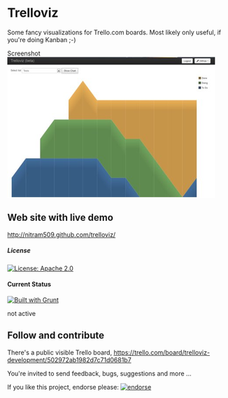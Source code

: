 Trelloviz
=========

Some fancy visualizations for Trello.com boards.
Most likely only useful, if you're doing Kanban ;-)

Screenshot ![Screenshot from the prototype](/screenshot_working_prototype.jpg?raw=true)

Web site with live demo
-----------------------
http://nitram509.github.com/trelloviz/

##### License

[![License: Apache 2.0](https://img.shields.io/:license-Apache%202.0-blue.svg)](http://www.apache.org/licenses/LICENSE-2.0)


#### Current Status

[![Built with Grunt](https://cdn.gruntjs.com/builtwith.png)](http://gruntjs.com/)

not active


Follow and contribute
---------------------
There's a public visible Trello board, 
https://trello.com/board/trelloviz-development/502972ab1982d7c71d0681b7

You're invited to send feedback, bugs, suggestions and more ... 

If you like this project, endorse please: [![endorse](https://api.coderwall.com/nitram509/endorsecount.png)](https://coderwall.com/nitram509)
